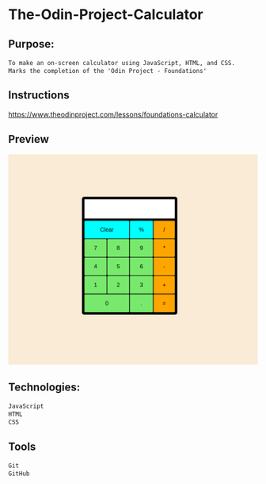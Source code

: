 # The-Odin-Project-Calculator

## Purpose:

    To make an on-screen calculator using JavaScript, HTML, and CSS.
    Marks the completion of the 'Odin Project - Foundations'

## Instructions

https://www.theodinproject.com/lessons/foundations-calculator
## Preview

![App Screenshot](https://github.com/mohamedabdalazeem/calculator/blob/main/Screenshot-calculator.png)

## Technologies:

    JavaScript
    HTML
    CSS

## Tools

    Git
    GitHub
